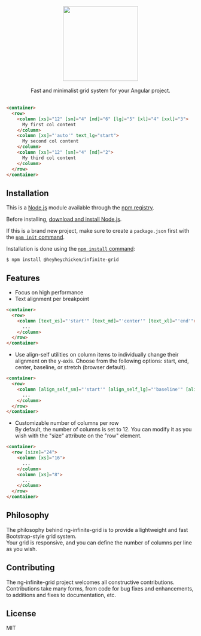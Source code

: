 <div align="center">
  
<img width="200" src="https://raw.githubusercontent.com/HeyHeyChicken/ng-infinite-grid/main/projects/infinite-grid/logo.png" />
<br/>
<br/>
Fast and minimalist grid system for your Angular project.
</div>
<br/>

```html
<container>
  <row>
    <column [xs]="12" [sm]="4" [md]="6" [lg]="5" [xl]="4" [xxl]="3">
      My first col content
    </column>
    <column [xs]="'auto'" text_lg="start">
      My second col content
    </column>
    <column [xs]="12" [sm]="4" [md]="2">
      My third col content
    </column>
  </row>
</container>
```

## Installation

This is a [Node.js](https://nodejs.org/en/) module available through the
[npm registry](https://www.npmjs.com/).

Before installing, [download and install Node.js](https://nodejs.org/en/download/).

If this is a brand new project, make sure to create a `package.json` first with
the [`npm init` command](https://docs.npmjs.com/creating-a-package-json-file).

Installation is done using the
[`npm install` command](https://docs.npmjs.com/getting-started/installing-npm-packages-locally):

```console
$ npm install @heyheychicken/infinite-grid
```

## Features

* Focus on high performance
* Text alignment per breakpoint<br/>
```html
<container>
  <row>
    <column [text_xs]="'start'" [text_md]="'center'" [text_xl]="'end'">
      ...
    </column>
  </row>
</container>
```
* Use align-self utilities on column items to individually change their alignment on the y-axis. Choose from the following options: start, end, center, baseline, or stretch (browser default).<br/>
```html
<container>
  <row>
    <column [align_self_sm]="'start'" [align_self_lg]="'baseline'" [align_self_xxl]="'end'">
      ...
    </column>
  </row>
</container>
```
* Customizable number of columns per row<br/>
  By default, the number of columns is set to 12. You can modify it as you wish with the "size" attribute on the "row" element.
```html
<container>
  <row [size]="24">
    <column [xs]="16">
      ...
    </column>
    <column [xs]="8">
      ...
    </column>
  </row>
</container>
```

## Philosophy

The philosophy behind ng-infinite-grid is to provide a lightweight and fast Bootstrap-style grid system.<br/>
Your grid is responsive, and you can define the number of columns per line as you wish.

## Contributing

The ng-infinite-grid project welcomes all constructive contributions. Contributions take many forms,
from code for bug fixes and enhancements, to additions and fixes to documentation, etc.

## License

MIT
